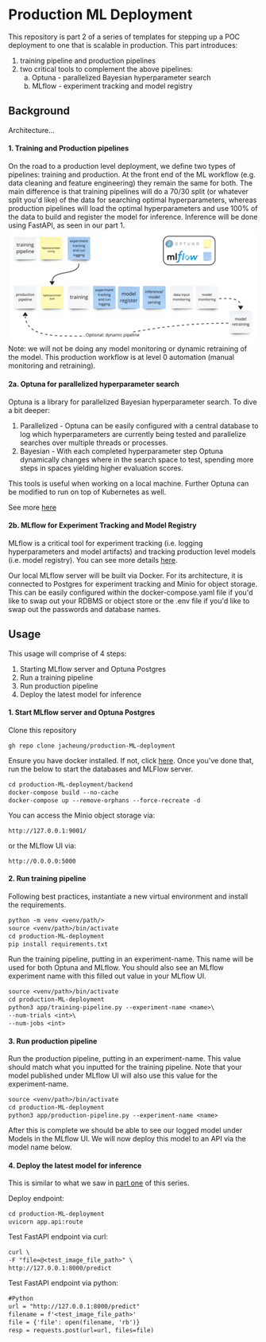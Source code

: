 # Production ML Deployment
 This repository is part 2 of a series of templates for stepping up a POC deployment to one that is scalable in production. This part introduces:
 1. training pipeline and production pipelines
 2. two critical tools to complement the above pipelines:  
 &nbsp; a. Optuna - parallelized Bayesian hyperparameter search  
 &nbsp; b. MLflow - experiment tracking and model registry

## Background
Architecture...
#### 1. Training and Production pipelines
On the road to a production level deployment, we define two types of pipelines: training and production. At the front end of the ML workflow (e.g. data cleaning and feature engineering) they remain the same for both. The main difference is that training pipelines will do a 70/30 split (or whatever split you'd like) of the data for searching optimal hyperparameters, whereas production pipelines will load the optimal hyperparameters and use 100% of the data to build and register the model for inference. Inference will be done using FastAPI, as seen in our part 1. 
![](/docs/training-production.jpg)
Note: we will not be doing any model monitoring or dynamic retraining of the model. This production workflow is at level 0 automation (manual monitoring and retraining).

#### 2a. Optuna for parallelized hyperparameter search
Optuna is a library for parallelized Bayesian hyperparameter search. To dive a bit deeper:
1. Parallelized - Optuna can be easily configured with a central database to log which hyperparameters are currently being tested and parallelize searches over multiple threads or processes. 
2. Bayesian - With each completed hyperparameter step Optuna dynamically changes where in the search space to test, spending more steps in spaces yielding higher evaluation scores. 

This tools is useful when working on a local machine. Further Optuna can be modified to run on top of Kubernetes as well. 

See more [here](https://optuna.org/)

#### 2b. MLflow for Experiment Tracking and Model Registry 
MLflow is a critical tool for experiment tracking (i.e. logging hyperparameters and model artifacts) and tracking production level models (i.e. model registry). You can see more details [here](https://mlflow.org/).  

Our local MLflow server will be built via Docker. For its architecture, it is connected to Postgres for experiment tracking and Minio for object storage. This can be easily configured within the docker-compose.yaml file if you'd like to swap out your RDBMS or object store or the .env file if you'd like to swap out the passwords and database names.

## Usage
This usage will comprise of 4 steps: 
1. Starting MLflow server and Optuna Postgres
2. Run a training pipeline
3. Run production pipeline
4. Deploy the latest model for inference

#### 1. Start MLflow server and Optuna Postgres 
Clone this repository 
```
gh repo clone jacheung/production-ML-deployment
```
Ensure you have docker installed. If not, click [here](https://docs.docker.com/engine/install/). Once you've done that, run the below to start the databases and MLFlow server. 

```
cd production-ML-deployment/backend
docker-compose build --no-cache
docker-compose up --remove-orphans --force-recreate -d
```

You can access the Minio object storage via:
```
http://127.0.0.1:9001/ 
```
or the MLflow UI via:
```
http://0.0.0.0:5000
```

#### 2. Run training pipeline 
Following best practices, instantiate a new virtual environment and install the requirements.
```
python -m venv <venv/path/>
source <venv/path>/bin/activate
cd production-ML-deployment
pip install requirements.txt
```

Run the training pipeline, putting in an experiment-name. This name will be used for both Optuna and MLflow. You should also see an MLflow experiment name with this filled out value in your MLflow UI. 
```
source <venv/path>/bin/activate
cd production-ML-deployment
python3 app/training-pipeline.py --experiment-name <name>\
--num-trials <int>\
--num-jobs <int>
```

#### 3. Run production pipeline
Run the production pipeline, putting in an experiment-name. This value should match what you inputted for the training pipeline. Note that your model published under MLflow UI will also use this value for the experiment-name. 
```
source <venv/path>/bin/activate
cd production-ML-deployment
python3 app/production-pipeline.py --experiment-name <name>
```
After this is complete we should be able to see our logged model under Models in the MLflow UI. We will now deploy this model to an API via the model name below. 

#### 4. Deploy the latest model for inference
This is similar to what we saw in [part one](https://github.com/jacheung/thin-ML-deployment) of this series. 

Deploy endpoint: 
``` 
cd production-ML-deployment  
uvicorn app.api:route   
```

Test FastAPI endpoint via curl:
``` 
curl \  
-F "file=@<test_image_file_path>" \  
http://127.0.0.1:8000/predict  
```

Test FastAPI endpoint via python:
```
#Python
url = "http://127.0.0.1:8000/predict"
filename = f'<test_image_file_path>'
file = {'file': open(filename, 'rb')}
resp = requests.post(url=url, files=file)
```